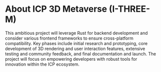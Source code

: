 # About ICP 3D Metaverse (I-THREE-M)

This ambitious project will leverage Rust for backend development and consider various frontend frameworks to ensure cross-platform compatibility. Key phases include initial research and prototyping, core development of 3D rendering and user interaction features, extensive testing and community feedback, and final documentation and launch. The project will focus on empowering developers with robust tools for innovation within the ICP ecosystem.
